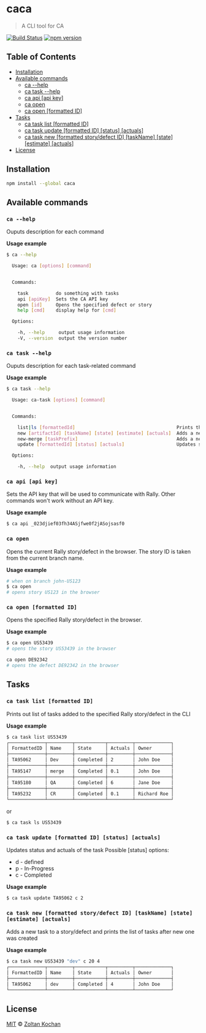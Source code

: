 # caca

> A CLI tool for CA

<!--@shields('travis', 'npm')-->
[![Build Status](https://img.shields.io/travis/zkochan/caca/master.svg)](https://travis-ci.org/zkochan/caca) [![npm version](https://img.shields.io/npm/v/caca.svg)](https://www.npmjs.com/package/caca)
<!--/@-->

## Table of Contents

- [Installation](#installation)
- [Available commands](#available-commands)
  - [ca --help](#ca---help)
  - [ca task --help](#ca-task---help)
  - [ca api \[api key\]](#ca-api-api-key)
  - [ca open](#ca-open)
  - [ca open \[formatted ID\]](#ca-open-formatted-id)
- [Tasks](#tasks)
  - [ca task list \[formatted ID\]](#ca-task-list-formatted-id)
  - [ca task update \[formatted ID\] \[status\] \[actuals\]](#ca-task-update-formatted-id-status-actuals)
  - [ca task new \[formatted story/defect ID\] \[taskName\] \[state\] \[estimate\] \[actuals\]](#ca-task-new-formatted-storydefect-id-taskname-state-estimate-actuals)
- [License](#license)

## Installation

```sh
npm install --global caca
```

## Available commands

### `ca --help`

Ouputs description for each command

**Usage example**

```sh
$ ca --help

  Usage: ca [options] [command]


  Commands:

    task          do something with tasks
    api [apiKey]  Sets the CA API key
    open [id]     Opens the specified defect or story
    help [cmd]    display help for [cmd]

  Options:

    -h, --help     output usage information
    -V, --version  output the version number
```

### `ca task --help`

Ouputs description for each task-related command

**Usage example**

```sh
$ ca task --help

  Usage: ca-task [options] [command]


  Commands:

    list|ls [formattedId]                                     Prints the list of tasks of the story/defect
    new [artifactId] [taskName] [state] [estimate] [actuals]  Adds a new task to a story/defect
    new-merge [taskPrefix]                                    Adds a new merge task to a story/defect
    update [formattedId] [status] [actuals]                   Updates status and actuals of the task

  Options:

    -h, --help  output usage information
```

### `ca api [api key]`

Sets the API key that will be used to communicate with Rally. Other commands won't work without an API key.

**Usage example**

```sh
$ ca api _023djief03fh34ASjfwe0f2jASojsasf0
```

### `ca open`

Opens the current Rally story/defect in the browser. The story ID is taken from the current branch name.

**Usage example**

```sh
# when on branch john-US123
$ ca open
# opens story US123 in the browser
```

### `ca open [formatted ID]`

Opens the specified Rally story/defect in the browser.

**Usage example**

```sh
$ ca open US53439
# opens the story US53439 in the browser

ca open DE92342
# opens the defect DE92342 in the browser
```

## Tasks

### `ca task list [formatted ID]`

Prints out list of tasks added to the specified Rally story/defect in the CLI

**Usage example**

```sh
$ ca task list US53439
┌─────────────┬─────────┬───────────┬─────────┬─────────────┐
│ FormattedID │ Name    │ State     │ Actuals │ Owner       │
├─────────────┼─────────┼───────────┼─────────┼─────────────┤
│ TA95062     │ Dev     │ Completed │ 2       │ John Doe    │
├─────────────┼─────────┼───────────┼─────────┼─────────────┤
│ TA95147     │ merge   │ Completed │ 0.1     │ John Doe    │
├─────────────┼─────────┼───────────┼─────────┼─────────────┤
│ TA95180     │ QA      │ Completed │ 6       │ Jane Doe    │
├─────────────┼─────────┼───────────┼─────────┼─────────────┤
│ TA95232     │ CR      │ Completed │ 0.1     │ Richard Roe │
└─────────────┴─────────┴───────────┴─────────┴─────────────┘
```

or

```sh
$ ca task ls US53439
```

### `ca task update [formatted ID] [status] [actuals]`

Updates status and actuals of the task
Possible [status] options:

- d - defined
- p - In-Progress
- c - Completed

**Usage example**

```sh
$ ca task update TA95062 c 2
```

### `ca task new [formatted story/defect ID] [taskName] [state] [estimate] [actuals]`

Adds a new task to a story/defect and prints the list of tasks after new one was created

**Usage example**

```sh
$ ca task new US53439 "dev" c 20 4
┌─────────────┬─────────┬───────────┬─────────┬─────────────┐
│ FormattedID │ Name    │ State     │ Actuals │ Owner       │
├─────────────┼─────────┼───────────┼─────────┼─────────────┤
│ TA95062     │ dev     │ Completed │ 4       │ John Doe    │
└─────────────┴─────────┴───────────┴─────────┴─────────────┘
```

## License

[MIT](./LICENSE) © [Zoltan Kochan](http://kochan.io)
